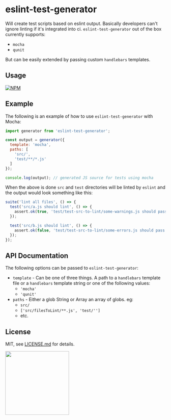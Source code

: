 # eslint-test-generator

Will create test scripts based on eslint output. Basically developers can't ignore linting if it's integrated into ci. `eslint-test-generator` out of the box currently supports:

- `mocha`
- `qunit`

But can be easily extended by passing custom `handlebars` templates.

## Usage

[![NPM](https://nodei.co/npm/eslint-test-generator.png)](https://www.npmjs.com/package/eslint-test-generator)

## Example
The following is an example of how to use `eslint-test-generator` with Mocha:
```javascript
import generator from 'eslint-test-generator';

const output = generator({
  template: 'mocha',
  paths: [
    'src/',
    'test/**/*.js'
  ]
});

console.log(output); // generated JS source for tests using mocha
```

When the above is done `src` and `test` directories will be linted by `eslint` and the output would look something like this:

```javascript
suite('lint all files', () => {
  test('src/a.js should lint', () => {
    assert.ok(true, 'test/test-src-to-lint/some-warnings.js should pass lint.');
  });

  test('src/b.js should lint', () => {
    assert.ok(false, 'test/test-src-to-lint/some-errors.js should pass lint.\n1:4 - Parsing error: Unexpected token ');
  });
});
```

## API Documentation

The following options can be passed to `eslint-test-generator`:
- `template` - Can be one of three things. A path to a `handlebars` template file or a `handlebars` template string or one of the following values:
  + `'mocha'`
  + `'qunit'`
- `paths` - Either a glob String or Array an array of globs. eg:
  + `src/` 
  + `['src/filesToLint/**.js', 'test/'']`
  + etc.

## License

MIT, see [LICENSE.md](http://github.com/mikkoh/eslint-test-generator/blob/master/LICENSE.md) for details.

<img src="https://cdn.shopify.com/shopify-marketing_assets/builds/19.0.0/shopify-full-color-black.svg" width="200" />
